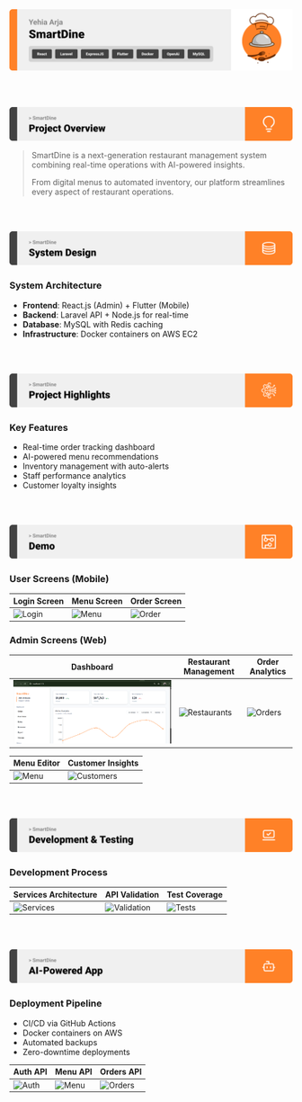 <img src="./readme/title1.svg"/>

<br><br>

<!-- project overview -->
<img src="./readme/title2.svg"/>

> SmartDine is a next-generation restaurant management system combining real-time operations with AI-powered insights.
>
> From digital menus to automated inventory, our platform streamlines every aspect of restaurant operations.

<br><br>

<!-- System Design -->
<img src="./readme/title3.svg"/>

### System Architecture

- **Frontend**: React.js (Admin) + Flutter (Mobile)
- **Backend**: Laravel API + Node.js for real-time
- **Database**: MySQL with Redis caching
- **Infrastructure**: Docker containers on AWS EC2

<br><br>

<!-- Project Highlights -->
<img src="./readme/title4.svg"/>

### Key Features

- Real-time order tracking dashboard
- AI-powered menu recommendations
- Inventory management with auto-alerts
- Staff performance analytics
- Customer loyalty insights

<br><br>

<!-- Demo -->
<img src="./readme/title5.svg"/>

### User Screens (Mobile)

| Login Screen                          | Menu Screen                         | Order Screen                       |
| ------------------------------------- | ----------------------------------- | ---------------------------------- |
| ![Login](./readme/demo/login.png)     | ![Menu](./readme/demo/menu.png)     | ![Order](./readme/demo/order.png)  |

### Admin Screens (Web)

| Dashboard                             | Restaurant Management              | Order Analytics                   |
| ------------------------------------- | ---------------------------------- | --------------------------------- |
| ![Dashboard](./readme/admin_panel.png)| ![Restaurants](./readme/admin_restaurants.png) | ![Orders](./readme/admin_orders.png) |

| Menu Editor                           | Customer Insights                  |
| ------------------------------------- | ---------------------------------- |
| ![Menu](./readme/admin_menu.png)      | ![Customers](./readme/admin_customers.png) |

<br><br>

<!-- Development & Testing -->
<img src="./readme/title6.svg"/>

### Development Process

| Services Architecture                | API Validation                     | Test Coverage                     |
| ------------------------------------ | ---------------------------------- | --------------------------------- |
| ![Services](./readme/services.png)   | ![Validation](./readme/validation.png) | ![Tests](./readme/tests.png) |

<br><br>

<!-- Deployment -->
<img src="./readme/title7.svg"/>

### Deployment Pipeline

- CI/CD via GitHub Actions
- Docker containers on AWS
- Automated backups
- Zero-downtime deployments

| Auth API                             | Menu API                          | Orders API                        |
| ------------------------------------ | --------------------------------- | --------------------------------- |
| ![Auth](./readme/api_auth.png)       | ![Menu](./readme/api_menu.png)    | ![Orders](./readme/api_orders.png) |

<br><br>
